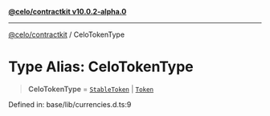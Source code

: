 [**@celo/contractkit v10.0.2-alpha.0**](../README.md)

***

[@celo/contractkit](../globals.md) / CeloTokenType

# Type Alias: CeloTokenType

> **CeloTokenType** = [`StableToken`](../enumerations/StableToken.md) \| [`Token`](../enumerations/Token.md)

Defined in: base/lib/currencies.d.ts:9
